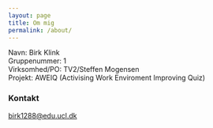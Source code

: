 ```yaml
---
layout: page
title: Om mig
permalink: /about/
---
```


Navn: Birk Klink
<br/>
Gruppenummer: 1
<br/>
Virksomhed/PO: TV2/Steffen Mogensen
<br/>
Projekt: AWEIQ (Activising Work Enviroment Improving Quiz)


### Kontakt

[birk1288@edu.ucl.dk](mailto:birk1288@edu.ucl.dk)
